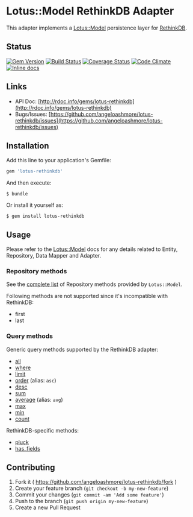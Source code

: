# Lotus::Model RethinkDB Adapter

This adapter implements a [Lotus::Model](https://github.com/lotus/model) persistence layer for [RethinkDB](http://rethinkdb.com).

## Status

[![Gem Version](https://badge.fury.io/rb/lotus-rethinkdb.svg)](http://badge.fury.io/rb/lotus-rethinkdb)
[![Build Status](https://secure.travis-ci.org/angeloashmore/lotus-rethinkdb.svg?branch=master)](http://travis-ci.org/angeloashmore/lotus-rethinkdb?branch=master)
[![Coverage Status](https://img.shields.io/coveralls/angeloashmore/lotus-rethinkdb.svg)](https://coveralls.io/r/angeloashmore/lotus-rethinkdb)
[![Code Climate](https://codeclimate.com/github/angeloashmore/lotus-rethinkdb/badges/gpa.svg)](https://codeclimate.com/github/angeloashmore/lotus-rethinkdb)
[![Inline docs](http://inch-ci.org/github/angeloashmore/lotus-rethinkdb.svg?branch=master&style=flat)](http://inch-ci.org/github/angeloashmore/lotus-rethinkdb)

## Links

* API Doc: [http://rdoc.info/gems/lotus-rethinkdb](http://rdoc.info/gems/lotus-rethinkdb)
* Bugs/Issues: [https://github.com/angeloashmore/lotus-rethinkdb/issues](https://github.com/angeloashmore/lotus-rethinkdb/issues)

## Installation

Add this line to your application's Gemfile:

```ruby
gem 'lotus-rethinkdb'
```

And then execute:

    $ bundle

Or install it yourself as:

    $ gem install lotus-rethinkdb

## Usage

Please refer to the [Lotus::Model](https://github.com/lotus/model#usage) docs for any details related to Entity, Repository, Data Mapper and Adapter.

### Repository methods

See the [complete list](https://github.com/lotus/model#repositories) of Repository methods provided by ```Lotus::Model```.

Following methods are not supported since it's incompatible with RethinkDB:

* first
* last

### Query methods

Generic query methods supported by the RethinkDB adapter:

* [all](http://rubydoc.info/gems/lotus-rethinkdb/Lotus/Model/Adapters/Rethinkdb/Query#all-instance_method)
* [where](http://rubydoc.info/gems/lotus-rethinkdb/Lotus/Model/Adapters/Rethinkdb/Query#where-instance_method)
* [limit](http://rubydoc.info/gems/lotus-rethinkdb/Lotus/Model/Adapters/Rethinkdb/Query#limit-instance_method)
* [order](http://rubydoc.info/gems/lotus-rethinkdb/Lotus/Model/Adapters/Rethinkdb/Query#order-instance_method) (alias: ```asc```)
* [desc](http://rubydoc.info/gems/lotus-rethinkdb/Lotus/Model/Adapters/Rethinkdb/Query#desc-instance_method)
* [sum](http://rubydoc.info/gems/lotus-rethinkdb/Lotus/Model/Adapters/Rethinkdb/Query#dum-instance_method)
* [average](http://rubydoc.info/gems/lotus-rethinkdb/Lotus/Model/Adapters/Rethinkdb/Query#average-instance_method) (alias: ```avg```)
* [max](http://rubydoc.info/gems/lotus-rethinkdb/Lotus/Model/Adapters/Rethinkdb/Query#max-instance_method)
* [min](http://rubydoc.info/gems/lotus-rethinkdb/Lotus/Model/Adapters/Rethinkdb/Query#min-instance_method)
* [count](http://rubydoc.info/gems/lotus-rethinkdb/Lotus/Model/Adapters/Rethinkdb/Query#count-instance_method)

RethinkDB-specific methods:

* [pluck](http://rubydoc.info/gems/lotus-rethinkdb/Lotus/Model/Adapters/Rethinkdb/Query#pluck-instance_method)
* [has_fields](http://rubydoc.info/gems/lotus-rethinkdb/Lotus/Model/Adapters/Rethinkdb/Query#has_fields-instance_method)

## Contributing

1. Fork it ( https://github.com/angeloashmore/lotus-rethinkdb/fork )
2. Create your feature branch (`git checkout -b my-new-feature`)
3. Commit your changes (`git commit -am 'Add some feature'`)
4. Push to the branch (`git push origin my-new-feature`)
5. Create a new Pull Request
